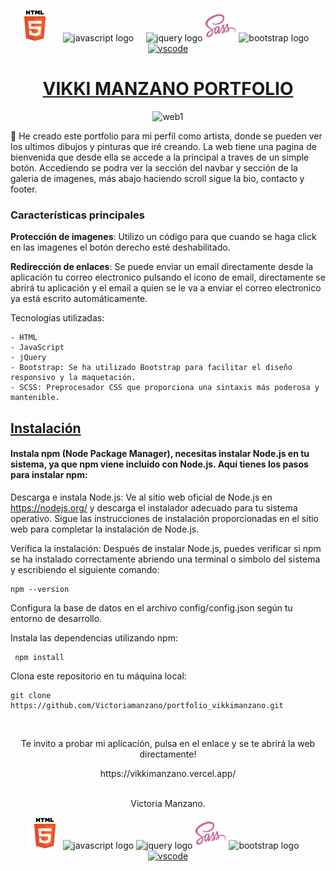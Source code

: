 <div align="center">  


<a href="#" target="_blank" rel="noreferrer"><img src="https://raw.githubusercontent.com/devicons/devicon/master/icons/html5/html5-original-wordmark.svg" alt="html5" width="50" height="50"/></a>
<img width="12" />
<img src="https://cdn.jsdelivr.net/gh/devicons/devicon/icons/javascript/javascript-original.svg" height="40" alt="javascript logo"  />
<img width="12" />
<img src="https://cdn.jsdelivr.net/gh/devicons/devicon/icons/jquery/jquery-original.svg" height="40" alt="jquery logo"  />
<a href="#" target="_blank" rel="noreferrer"><img src="https://raw.githubusercontent.com/devicons/devicon/master/icons/sass/sass-original.svg" alt="sass" width="50" height="50"/></a>
<img src="https://cdn.jsdelivr.net/gh/devicons/devicon/icons/bootstrap/bootstrap-original.svg" height="50" alt="bootstrap logo"/><img width="12" />
<a href="#" target="_blank" rel="noreferrer"><img src="https://www.vectorlogo.zone/logos/visualstudio_code/visualstudio_code-icon.svg" alt="vscode" width="40" height="50"/></a>

###

# <u>VIKKI MANZANO PORTFOLIO</u>
![web1](https://github.com/user-attachments/assets/652386e6-55a0-4b2a-99ee-8fb069ad7ef7)

<div align="start"> 
🎨 He creado este portfolio para mi perfil como artista, donde se pueden ver los ultimos dibujos y pinturas que iré creando. La web tiene una pagina de bienvenida que desde ella se accede a la principal a traves de un simple botón. Accediendo se podra ver la sección del navbar y sección de la galeria de imagenes, más abajo haciendo scroll sigue la bio, contacto y footer.


### Características principales

<b>Protección de imagenes</b>: Utilizo un código para que cuando se haga click en las imagenes el botón derecho esté deshabilitado.

<b>Redirección de enlaces</b>: Se puede enviar un email directamente desde la aplicación tu correo electronico pulsando el icono de email, directamente se abrirá tu aplicación y el email a quien se le va a enviar el correo electronico ya está escrito automáticamente.


Tecnologías utilizadas:
``` 
- HTML
- JavaScript
- jQuery
- Bootstrap: Se ha utilizado Bootstrap para facilitar el diseño responsivo y la maquetación.
- SCSS: Preprocesador CSS que proporciona una sintaxis más poderosa y mantenible.
``` 

## <u>Instalación</u>

#### Instala npm (Node Package Manager), necesitas instalar Node.js en tu sistema, ya que npm viene incluido con Node.js. Aquí tienes los pasos para instalar npm:

Descarga e instala Node.js: Ve al sitio web oficial de Node.js en https://nodejs.org/ y descarga el instalador adecuado para tu sistema operativo. Sigue las instrucciones de instalación proporcionadas en el sitio web para completar la instalación de Node.js.

Verifica la instalación: Después de instalar Node.js, puedes verificar si npm se ha instalado correctamente abriendo una terminal o símbolo del sistema y escribiendo el siguiente comando:

``` 
npm --version
``` 



   



Configura la base de datos en el archivo config/config.json según tu entorno de desarrollo.

Instala las dependencias utilizando npm:

```
 npm install
```
 Clona este repositorio en tu máquina local:

```
git clone https://github.com/Victoriamanzano/portfolio_vikkimanzano.git
```
<br>


<p align="center">
 Te invito a probar mi aplicación, pulsa en el enlace y se te abrirá la web directamente!
</p>
<div align="center">  
https://vikkimanzano.vercel.app/
<p align="center">
<br>
 Victoria Manzano.
</p>


<div align="center">  

<a href="#" target="_blank" rel="noreferrer"><img src="https://raw.githubusercontent.com/devicons/devicon/master/icons/html5/html5-original-wordmark.svg" alt="html5" width="50" height="50"/></a>
<img src="https://cdn.jsdelivr.net/gh/devicons/devicon/icons/javascript/javascript-original.svg" height="40" alt="javascript logo"  />
<img src="https://cdn.jsdelivr.net/gh/devicons/devicon/icons/jquery/jquery-original.svg" height="40" alt="jquery logo"  />
<a href="#" target="_blank" rel="noreferrer"><img src="https://raw.githubusercontent.com/devicons/devicon/master/icons/sass/sass-original.svg" alt="sass" width="50" height="50"/></a>
<img src="https://cdn.jsdelivr.net/gh/devicons/devicon/icons/bootstrap/bootstrap-original.svg" height="50" alt="bootstrap logo"/><img width="12" />
<a href="#" target="_blank" rel="noreferrer"><img src="https://www.vectorlogo.zone/logos/visualstudio_code/visualstudio_code-icon.svg" alt="vscode" width="40" height="50"/></a>
